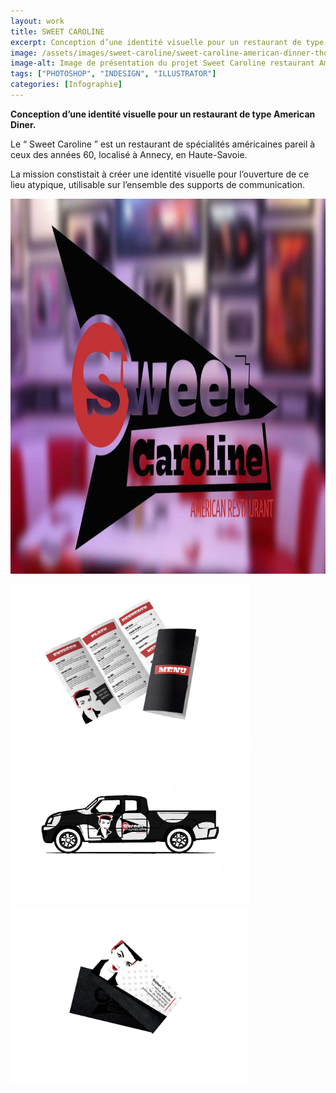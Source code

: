 ```yaml
---
layout: work
title: SWEET CAROLINE
excerpt: Conception d’une identité visuelle pour un restaurant de type American Diner.
image: /assets/images/sweet-caroline/sweet-caroline-american-dinner-thumbnail.jpg
image-alt: Image de présentation du projet Sweet Caroline restaurant American dinner(projet école Ariel Lyon)
tags: ["PHOTOSHOP", "INDESIGN", "ILLUSTRATOR"]
categories: [Infographie]
---
```


<p><strong>Conception d&rsquo;une identit&eacute; visuelle pour un restaurant de type American Diner.</strong></p>

<p>Le &ldquo; Sweet Caroline &rdquo; est un restaurant de sp&eacute;cialit&eacute;s am&eacute;ricaines pareil &agrave; ceux des ann&eacute;es 60, localis&eacute; &agrave; Annecy, en Haute-Savoie.</p>

<p>La mission constistait &agrave; cr&eacute;er une identit&eacute; visuelle pour l&rsquo;ouverture de ce lieu atypique, utilisable sur l&rsquo;ensemble des supports de communication.</p>

<p style="text-align:center"><img alt="Image de présentation du projet Sweet Caroline restaurant American dinner(projet école Ariel Lyon)" height="600" src="/assets/images/sweet-caroline/sweet-caroline-american-dinner-thumbnail.jpg" width="900" /></p>

<p><img alt="" height="254" src="/assets/images/sweet-caroline/Free-Tri-Fold-Mockup-PSD-File.png" width="383" /><img alt="menu carte restaurant Sweet Caroline restaurant American dinner" height="254" src="/assets/images/sweet-caroline/pickup.jpg" width="383" /><img alt="marquage vehicule Sweet Caroline restaurant American dinner" height="286" src="/assets/images/sweet-caroline/OMYBB41.png" width="381" /></p>